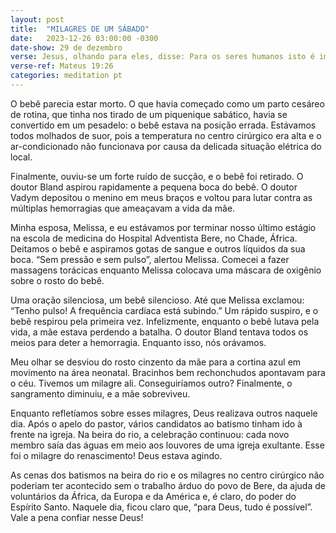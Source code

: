 ```yaml
---
layout: post
title:  "MILAGRES DE UM SÁBADO"
date:   2023-12-26 03:00:00 -0300
date-show: 29 de dezembro
verse: Jesus, olhando para eles, disse: Para os seres humanos isto é impossível, mas para Deus tudo é possível
verse-ref: Mateus 19:26
categories: meditation pt
---
```


O bebê parecia estar morto. O que havia começado como um parto cesáreo de rotina, que tinha nos tirado de um piquenique sabático, havia se convertido em um pesadelo: o bebê estava na posição errada. Estávamos todos molhados de suor, pois a temperatura no centro cirúrgico era alta e o ar-condicionado não funcionava por causa da delicada situação elétrica do local.

Finalmente, ouviu-se um forte ruído de sucção, e o bebê foi retirado. O doutor Bland aspirou rapidamente a pequena boca do bebê. O doutor Vadym depositou o menino em meus braços e voltou para lutar contra as múltiplas hemorragias que ameaçavam a vida da mãe.

Minha esposa, Melissa, e eu estávamos por terminar nosso último estágio na escola de medicina do Hospital Adventista Bere, no Chade, África. Deitamos o bebê e aspiramos gotas de sangue e outros líquidos da sua boca. “Sem pressão e sem pulso”, alertou Melissa. Comecei a fazer massagens torácicas enquanto Melissa colocava uma máscara de oxigênio sobre o rosto do bebê.

Uma oração silenciosa, um bebê silencioso. Até que Melissa exclamou: “Tenho pulso! A frequência cardíaca está subindo.” Um rápido suspiro, e o bebê respirou pela primeira vez. Infelizmente, enquanto o bebê lutava pela vida, a mãe estava perdendo a batalha. O doutor Bland tentava todos os meios para deter a hemorragia. Enquanto isso, nós orávamos.

Meu olhar se desviou do rosto cinzento da mãe para a cortina azul em movimento na área neonatal. Bracinhos bem rechonchudos apontavam para o céu. Tivemos um milagre ali. Conseguiríamos outro? Finalmente, o sangramento diminuiu, e a mãe sobreviveu.

Enquanto refletíamos sobre esses milagres, Deus realizava outros naquele dia. Após o apelo do pastor, vários candidatos ao batismo tinham ido à frente na igreja. Na beira do rio, a celebração continuou: cada novo membro saía das águas em meio aos louvores de uma igreja exultante. Esse foi o milagre do renascimento! Deus estava agindo.

As cenas dos batismos na beira do rio e os milagres no centro cirúrgico não poderiam ter acontecido sem o trabalho árduo do povo de Bere, da ajuda de voluntários da África, da Europa e da América e, é claro, do poder do Espírito Santo. Naquele dia, ficou claro que, “para Deus, tudo é possível”. Vale a pena confiar nesse Deus!

